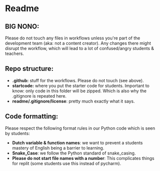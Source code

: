 # Readme

## BIG NONO:
Please do not touch any files in workflows unless you're part of the development team (aka: not a content creator).
Any changes there might disrupt the workflow, which will lead to a lot of confused/angry students & teachers.

## Repo structure:
- **.github:** stuff for the workflows.  Please do not touch (see above).
- **startcode:** where you put the starter code for students. 
                 Important to know: only code in this folder will be zipped.
                 Which is also why the .gitignore is repeated here.
- **readme/.gitignore/license**: pretty much exactly what it says.

## Code formatting:
Please respect the following format rules in our Python code which is seen by students:
- **Dutch variable & function names**: we want to prevent a students mastery of English being a barrier to learning.
- **Snake_Case**: we follow the Python standard of snake_casing.
- **Please do not start file names with a number**: This complicates things for replit (some students use this instead of pycharm).